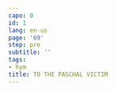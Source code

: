 ```yaml
---
capo: 0
id: 1
lang: en-us
page: '69'
step: pre
subtitle: ''
tags:
- hym
title: TO THE PASCHAL VICTIM
---
```


